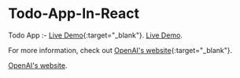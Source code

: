 # Todo-App-In-React


Todo App :- [Live Demo](https://todo-application-in-react.netlify.app/){:target="_blank"}.
<a href="https://todo-application-in-react.netlify.app" target="_blank">Live Demo</a>.


For more information, check out [OpenAI's website](https://openai.com){:target="_blank"}.

<a href="https://openai.com" target="_blank">OpenAI's website</a>.
